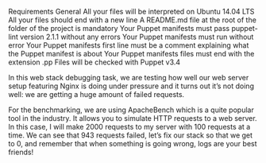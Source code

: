 Requirements General All your files will be interpreted on Ubuntu 14.04 LTS All your files should end with a new line A README.md file at the root of the folder of the project is mandatory Your Puppet manifests must pass puppet-lint version 2.1.1 without any errors Your Puppet manifests must run without error Your Puppet manifests first line must be a comment explaining what the Puppet manifest is about Your Puppet manifests files must end with the extension .pp Files will be checked with Puppet v3.4

In this web stack debugging task, we are testing how well our web server setup featuring Nginx is doing under pressure and it turns out it’s not doing well: we are getting a huge amount of failed requests.

For the benchmarking, we are using ApacheBench which is a quite popular tool in the industry. It allows you to simulate HTTP requests to a web server. In this case, I will make 2000 requests to my server with 100 requests at a time. We can see that 943 requests failed, let’s fix our stack so that we get to 0, and remember that when something is going wrong, logs are your best friends!
